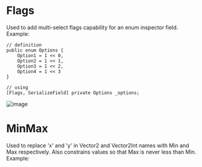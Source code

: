 # Flags
Used to add multi-select flags capability for an enum inspector field. Example:
```
// definition
public enum Options {
	Option1 = 1 << 0,
	Option2 = 1 << 1,
	Option3 = 1 << 2,
	Option4 = 1 << 3
}

// using
[Flags, SerializeField] private Options _options;
```
![image](https://github.com/user-attachments/assets/e02e07f2-4a87-4d84-82bc-8ded2fc6a41c)

# MinMax
Used to replace 'x' and 'y' in Vector2 and Vector2Int names with Min and Max respectively. Also constrains values ​​so that Max is never less than Min. Example:
